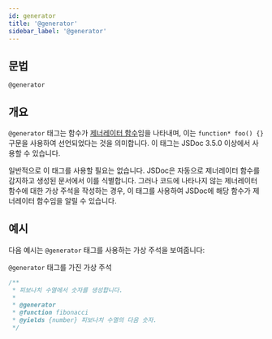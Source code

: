 ```yaml
---
id: generator
title: '@generator'
sidebar_label: '@generator'
---
```


## 문법

`@generator`

## 개요

`@generator` 태그는 함수가 [제너레이터 함수](https://developer.mozilla.org/en-US/docs/Web/JavaScript/Reference/Statements/function*)임을 나타내며, 이는 `function* foo() {}` 구문을 사용하여 선언되었다는 것을 의미합니다. 이 태그는 JSDoc 3.5.0 이상에서 사용할 수 있습니다.

일반적으로 이 태그를 사용할 필요는 없습니다. JSDoc은 자동으로 제너레이터 함수를 감지하고 생성된 문서에서 이를 식별합니다. 그러나 코드에 나타나지 않는 제너레이터 함수에 대한 가상 주석을 작성하는 경우, 이 태그를 사용하여 JSDoc에 해당 함수가 제너레이터 함수임을 알릴 수 있습니다.

## 예시

다음 예시는 `@generator` 태그를 사용하는 가상 주석을 보여줍니다:

`@generator` 태그를 가진 가상 주석

```js
/**
 * 피보나치 수열에서 숫자를 생성합니다.
 *
 * @generator
 * @function fibonacci
 * @yields {number} 피보나치 수열의 다음 숫자.
 */
```